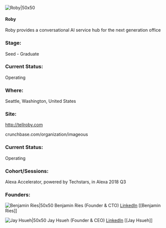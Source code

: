 

![Roby|50x50](https://apimg.techstars.com/connect/images/image_files/5bab0de834a60d3b04000028/original/roby_logo-05.png)

#### Roby
Roby provides a conversational AI service hub for the next generation office

### Stage: 
Seed - Graduate 

### Current Status: 
Operating

### Where:
Seattle, Washington, United States

### Site:
http://tellroby.com



crunchbase.com/organization/imageous

### Current Status: 
Operating

### Cohort/Sessions: 
Alexa Accelerator, powered by Techstars, in Alexa 2018 Q3

### Founders: 

![Benjamin Ries|50x50](https://apimg.techstars.com/connect/images/image_files/5b40bfe2a36c115d1300003b/original/techstars.png) Benjamin Ries (Founder & CTO) [LinkedIn](https://linkedin.com/in/benries) [[Benjamin Ries]]

![Jay Hsueh|50x50](https://apimg.techstars.com/connect/images/image_files/5b32786fc1a4b871e800001b/original/Jay_Hsueh_CEO_Imageous.jpg) Jay Hsueh (Founder & CEO) [LinkedIn](https://linkedin.com/in/jay-hsueh-44885647) [[Jay Hsueh]]


